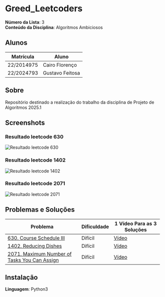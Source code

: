 # Greed_Leetcoders

**Número da Lista**: 3<br>
**Conteúdo da Disciplina**: Algoritmos Ambiciosos<br>

## Alunos
| Matrícula | Aluno |
| -- | -- |
| 22/2014975  |  Cairo Florenço |
| 22/2024793  |  Gustavo Feitosa |

## Sobre 
Repositório destinado a realização do trabalho da disciplina de Projeto de Algoritmos 2025.1

## Screenshots

### Resultado leetcode 630

![Resultado leetcode 630]()

### Resultado leetcode 1402

![Resultado leetcode 1402]()

### Resultado leetcode 2071

![Resultado leetcode 2071]()

## Problemas e Soluções
| Problema | Dificuldade | 1 Vídeo Para as 3 Soluções |
| -- | -- | -- |
| [630. Course Schedule III](https://leetcode.com/problems/course-schedule-iii/description/)  |  Difícil | [Vídeo]() |
| [1402. Reducing Dishes](https://leetcode.com/problems/reducing-dishes/description/)  |  Difícil | [Vídeo]() |
| [2071. Maximum Number of Tasks You Can Assign](https://leetcode.com/problems/maximum-number-of-tasks-you-can-assign/description/)  |  Difícil | [Vídeo]() |

## Instalação 
**Linguagem**: Python3<br>




